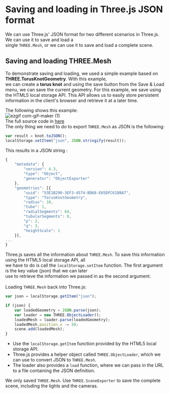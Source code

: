 # Saving and loading in Three.js JSON format
We can use Three.js' JSON format for two different scenarios in Three.js. We can use it to save and load a <br>
single `THREE.Mesh`, or we can use it to save and load a complete scene.

## Saving and loading THREE.Mesh
To demonstrate saving and loading, we used a simple example based on **THREE.TorusKnotGeometry**. With this example, <br>
we can create a **torus knot** and using the save button from the Save & Load menu, we can save the current geometry. For this example, we save using the HTML5 local storage API. This API allows us to easily store persistent information in the client's browser and retrieve it at a later time. <br>

The following shows this example: <br>
![ezgif com-gif-maker (1)](https://user-images.githubusercontent.com/75240358/139702862-f9d5ebca-a397-41c4-a523-70959b275fac.gif)  
The full source code in [here](https://github.com/cg2021c/threejs-presentation-anak-ambis/blob/main/learning-threejs-master/chapter-08/03-load-save-json-object.html)  
The only thing we need to do to export `THREE.Mesh` as JSON is the following: 
```js
var result = knot.toJSON();
localStorage.setItem("json", JSON.stringify(result));
```
This results in a JSON string :
```js
{
    "metadata": {   
        "version": 4.3,
        "type": "Object",
        "generator": "ObjectExporter"
    },  
    "geometries": [{
        "uuid": "53E1B290-3EF3-4574-BD68-E65DFC618BA7",
        "type": "TorusKnotGeometry",
        "radius": 10,
        "tube": 1,
        "radialSegments": 64,
        "tubularSegments": 8,
        "p": 2,
        "q": 3,
        "heightScale": 1
    }],
...
}
```
Three.js saves all the information about `THREE.Mesh`. To save this information using the HTML5 local storage API, all <br>
we have to do is call the `localStorage.setItem` function. The first argument is the key value (json) that we can later <br>
use to retrieve the information we passed in as the second argument. <br><br>
Loading `THREE.Mesh` back into Three.js:
```js
var json = localStorage.getItem("json");

if (json) {
    var loadedGeometry = JSON.parse(json);
    var loader = new THREE.ObjectLoader();
    loadedMesh = loader.parse(loadedGeometry);
    loadedMesh.position.x -= 50;
    scene.add(loadedMesh);
}
```
- Use the `localStorage.getItem` function provided by the HTML5 local storage API.
- Three.js provides a helper object called `THREE.ObjectLoader`, which we can use to convert JSON to `THREE.Mesh`.
- The loader also provides a `load` function, where we can pass in the URL to a file containing the JSON definition.  

We only saved `THREE.Mesh`. Use `THREE.SceneExporter` to save the complete scene, including the lights and the cameras. 

